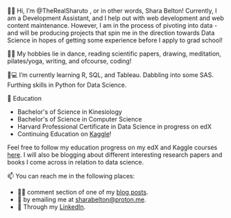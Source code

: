👋🏾 Hi, I’m @TheRealSharuto , or in other words, Shara Belton! 
Currently, I am a Development Assistant, and I help out with web development and web content maintenance. However, I am in the process of pivoting into data - and will be producing projects that spin me in the direction towards Data Science in hopes of getting some experience before I apply to grad school!

💃🏽 My hobbies lie in dance, reading scientific papers, drawing, meditation, pilates/yoga, writing, and ofcourse, coding!

🌱💻 I’m currently learning R, SQL, and Tableau. Dabbling into some SAS. Furthing skills in Python for Data Science.

🏫 Education
+ Bachelor's of Science in Kinesiology
+ Bachelor's of Science in Computer Science
+ Harvard Professional Certificate in Data Science in progress on edX
+ Continuing Education on [Kaggle](https://www.kaggle.com/)!

Feel free to follow my education progress on my edX and Kaggle courses [here](https://www.presentingshara.com). I will also be blogging about different interesting research papers and books I come across in relation to data science.


📫 You can reach me in the following places:
+ ✍🏾 comment section of one of my [blog posts](https://www.presentingshara.com).
+ 📧 by emailing me at sharabelton@proton.me.
+ 💼 Through my [LinkedIn](https://www.linkedin.com/in/shara-belton/).

<!---
TheRealSharuto/TheRealSharuto is a ✨ special ✨ repository because its `README.md` (this file) appears on your GitHub profile.
You can click the Preview link to take a look at your changes.
--->
